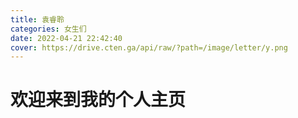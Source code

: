 ```yaml
---
title: 袁睿聆
categories: 女生们
date: 2022-04-21 22:42:40
cover: https://drive.cten.ga/api/raw/?path=/image/letter/y.png
---
```

# 欢迎来到我的个人主页